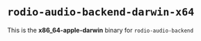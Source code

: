 # `rodio-audio-backend-darwin-x64`

This is the **x86_64-apple-darwin** binary for `rodio-audio-backend`
